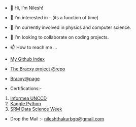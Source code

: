 - 👋 Hi, I’m Nilesh!
- 👀 I’m interested in - (its a function of time)
- 🌱 I’m currently involved in physics and computer science.
- 💞️ I’m looking to collaborate on coding projects.
- 📫 How to reach me ...
- [My Github Index](https://nileshthakur2003.github.io/theCentralServer/)




- [The Bracxy project @repo](https://github.com/Nileshthakur2003/bracxy)
- [Bracxy@page](https://nileshthakur2003.github.io/bracxy/)
- Certifications:-
1. [Informea UNCCD]()
2. [Kaggle Python](https://www.kaggle.com/learn/certification/nileshqwerty/python)
3. [SRM Data Science Week](https://nileshthakur2003.github.io/theCentralServer/srmds.html)
- Drop the Mail :- [nileshthakurbgp@gmail.com](mailto:nileshthakurbgp@gmail.com)

